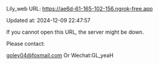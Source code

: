 Lily_web URL: https://ae6d-61-165-102-156.ngrok-free.app

Updated at: 2024-12-09 22:47:57

If you cannot open this URL, the server might be down.

Please contact: 

goley04@foxmail.com Or Wechat:GL_yeaH